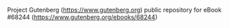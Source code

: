Project Gutenberg (https://www.gutenberg.org) public repository for eBook #68244 (https://www.gutenberg.org/ebooks/68244)
